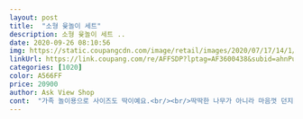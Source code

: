 ```yaml
---
layout: post 
title:  "소형 윷놀이 세트" 
description: 소형 윷놀이 세트 ..
date: 2020-09-26 08:10:56 
img: https://static.coupangcdn.com/image/retail/images/2020/07/17/14/1/f16fd8a7-9665-4ba6-b478-9a39b5e2b527.jpg 
linkUrl: https://link.coupang.com/re/AFFSDP?lptag=AF3600438&subid=ahnPublicAsk&pageKey=1731010174&itemId=2946560929&vendorItemId=71042509172&traceid=V0-113-c06487ceaecdaf50 
categories: [1020] 
color: A566FF 
price: 20900 
author: Ask View Shop 
cont:  "가족 놀이용으로 사이즈도 딱이예요.<br/><br/>딱딱한 나무가 아니라 마음껏 던지게 할 수 있어요.<br/><br/>" 
---
```

